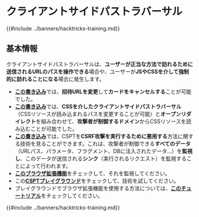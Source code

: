 # クライアントサイドパストラバーサル

{{#include ../banners/hacktricks-training.md}}

## 基本情報

クライアントサイドパストラバーサルは、**ユーザーが正当な方法で訪れるために送信されるURLのパスを操作できる**場合や、ユーザーが**JSやCSSを介して強制的に訪れることになる**場合に発生します。

- [**この書き込み**](https://erasec.be/blog/client-side-path-manipulation/)では、**招待URLを変更**して**カードをキャンセルする**ことが可能でした。
- [**この書き込み**](https://mr-medi.github.io/research/2022/11/04/practical-client-side-path-traversal-attacks.html)では、**CSSを介したクライアントサイドパストラバーサル**（CSSリソースが読み込まれるパスを変更することが可能）と**オープンリダイレクト**を組み合わせて、**攻撃者が制御するドメイン**からCSSリソースを読み込むことが可能でした。
- [**この書き込み**](https://blog.doyensec.com/2024/07/02/cspt2csrf.html)では、CSPTを**CSRF攻撃を実行するために悪用する**方法に関する技術を見ることができます。これは、攻撃者が制御できる**すべてのデータ**（URLパス、パラメータ、フラグメント、DBに注入されたデータ...）を**監視し**、このデータが送信される**シンク**（実行されるリクエスト）を監視することによって行われます。
- [**このブラウザ拡張機能**](https://addons.mozilla.org/en-US/firefox/addon/eval-villain/)をチェックして、それを監視してください。
- この[**CSPTプレイグラウンド**](https://github.com/doyensec/CSPTPlayground)をチェックして、技術を試してください。
- プレイグラウンドでブラウザ拡張機能を使用する方法については、[**このチュートリアル**](https://blog.doyensec.com/2024/12/03/cspt-with-eval-villain.html)をチェックしてください。

{{#include ../banners/hacktricks-training.md}}

